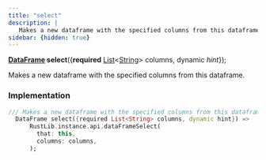 ```yaml
---
title: "select"
description: |
   Makes a new dataframe with the specified columns from this dataframe.
sidebar: {hidden: true}
---
```

<span class="dart-code"><strong>[DataFrame] select</strong>({<span class="nobr"><strong>required</strong> [List]\<[String]> columns</span>, <span class="nobr">dynamic <i>hint</i></span>});</span>

 Makes a new dataframe with the specified columns from this dataframe.
### Implementation
```dart
/// Makes a new dataframe with the specified columns from this dataframe.
  DataFrame select({required List<String> columns, dynamic hint}) =>
      RustLib.instance.api.dataFrameSelect(
        that: this,
        columns: columns,
      );
```

[DataFrame]: /reference/classes/dataframe/
[String]: https://api.flutter.dev/flutter/dart-core/String-class.html
[List]: https://api.flutter.dev/flutter/dart-core/List-class.html